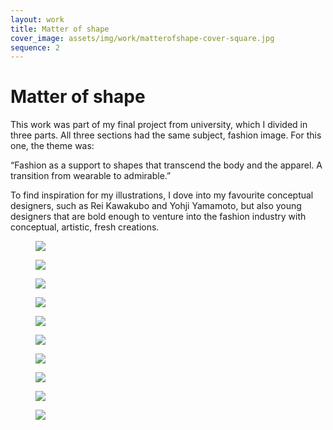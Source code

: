 ```yaml
---
layout: work
title: Matter of shape
cover_image: assets/img/work/matterofshape-cover-square.jpg
sequence: 2
---
```


<h1>Matter of shape</h1>


<p>This work was part of my final project from university, which I divided in three parts.  All three sections had the same subject, fashion image. For this one, the theme was:

<p>“Fashion as a support to shapes that transcend the body and the apparel. A transition from wearable to admirable.”</p>

<p>To find inspiration for my illustrations, I dove into my favourite conceptual designers, such as Rei Kawakubo and Yohji Yamamoto, but also young designers that are bold enough to venture into the fashion industry with conceptual, artistic, fresh creations.</p>


<figure>
  <img src="{{ "/assets/img/work/mos/mos1.png" | relative_url }}" />
</figure>

<figure>
  <img src="{{ "/assets/img/work/mos/mos2.png" | relative_url }}" />
</figure>

<figure>
  <img src="{{ "/assets/img/work/mos/mos3.png" | relative_url }}" />
</figure>

<figure>
  <img src="{{ "/assets/img/work/mos/mos4.png" | relative_url }}" />
</figure>

<figure>
  <img src="{{ "/assets/img/work/mos/mos5.png" | relative_url }}" class="vertical-picture" />
</figure>

<figure>
  <img src="{{ "/assets/img/work/mos/mos6.png" | relative_url }}"  />
</figure>

<figure>
  <img src="{{ "/assets/img/work/mos/mos7.png" | relative_url }}" class="vertical-picture" />
</figure>

<figure>
  <img src="{{ "/assets/img/work/mos/mos8.png" | relative_url }}" class="vertical-picture" />
</figure>

<figure>
  <img src="{{ "/assets/img/work/mos/mos9.png" | relative_url }}" class="vertical-picture" />
</figure>

<figure>
  <img src="{{ "/assets/img/work/mos/mos10.png" | relative_url }}" class="vertical-picture" />
</figure>
